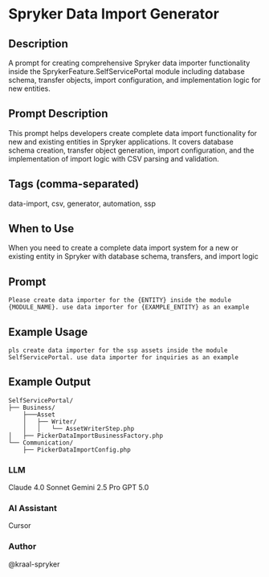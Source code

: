 # Spryker Data Import Generator

## Description

A prompt for creating comprehensive Spryker data importer functionality inside the SprykerFeature.SelfServicePortal module including database schema, transfer objects, import configuration, and implementation logic for new entities.

## Prompt Description

This prompt helps developers create complete data import functionality for new and existing entities in Spryker applications. It covers database schema creation, transfer object generation, import configuration, and the implementation of import logic with CSV parsing and validation.

## Tags (comma-separated)
data-import, csv, generator, automation, ssp

## When to Use

When you need to create a complete data import system for a new or existing entity in Spryker with database schema, transfers, and import logic

## Prompt

```text
Please create data importer for the {ENTITY} inside the module {MODULE_NAME}. use data importer for {EXAMPLE_ENTITY} as an example 

```

## Example Usage

```text
pls create data importer for the ssp assets inside the module SelfServicePortal. use data importer for inquiries as an example
```

## Example Output

```
SelfServicePortal/
├── Business/
    ├───Asset
    │   ├── Writer/
    │   │   └── AssetWriterStep.php
│   ├── PickerDataImportBusinessFactory.php
└── Communication/
    ├── PickerDataImportConfig.php
```

### LLM
Claude 4.0 Sonnet
Gemini 2.5 Pro
GPT 5.0

### AI Assistant
Cursor

### Author
@kraal-spryker
